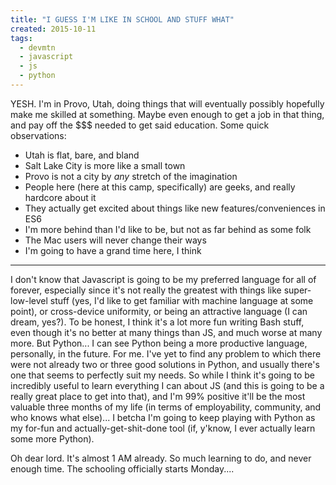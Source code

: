 ```yaml
---
title: "I GUESS I'M LIKE IN SCHOOL AND STUFF WHAT"
created: 2015-10-11
tags:
  - devmtn
  - javascript
  - js
  - python
---
```


YESH. I'm in Provo, Utah, doing things that will eventually possibly hopefully make me skilled at something. Maybe even enough to get a job in that thing, and pay off the $$$ needed to get said education. Some quick observations:

* Utah is flat, bare, and bland
* Salt Lake City is more like a small town
* Provo is not a city by _any_ stretch of the imagination
* People here (here at this camp, specifically) are geeks, and really hardcore about it
* They actually get excited about things like new features/conveniences in ES6
* I'm more behind than I'd like to be, but not as far behind as some folk
* The Mac users will never change their ways
* I'm going to have a grand time here, I think

---------

I don't know that Javascript is going to be my preferred language for all of forever, especially since it's not really the greatest with things like super-low-level stuff (yes, I'd like to get familiar with machine language at some point), or cross-device uniformity, or being an attractive language (I can dream, yes?). To be honest, I think it's a lot more fun writing Bash stuff, even though it's no better at many things than JS, and much worse at many more. But Python... I can see Python being a more productive language, personally, in the future. For me. I've yet to find any problem to which there were not already two or three good solutions in Python, and usually there's one that seems to perfectly suit my needs. So while I think it's going to be incredibly useful to learn everything I can about JS (and this is going to be a really great place to get into that), and I'm 99% positive it'll be the most valuable three months of my life (in terms of employability, community, and who knows what else)... I betcha I'm going to keep playing with Python as my for-fun and actually-get-shit-done tool (if, y'know, I ever actually learn some more Python).

Oh dear lord. It's almost 1 AM already. So much learning to do, and never enough time. The schooling officially starts Monday....
